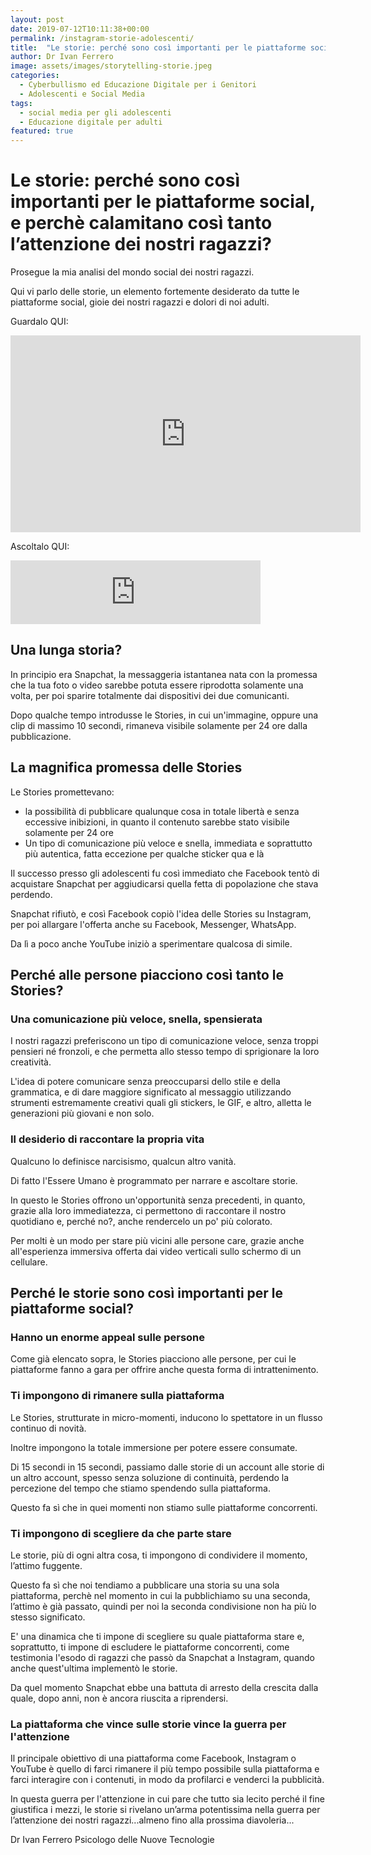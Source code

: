 ```yaml
---
layout: post
date: 2019-07-12T10:11:38+00:00
permalink: /instagram-storie-adolescenti/
title:  "Le storie: perché sono così importanti per le piattaforme social e per i nostri ragazzi"
author: Dr Ivan Ferrero
image: assets/images/storytelling-storie.jpeg
categories:
  - Cyberbullismo ed Educazione Digitale per i Genitori
  - Adolescenti e Social Media
tags:
  - social media per gli adolescenti
  - Educazione digitale per adulti
featured: true
---
```


# Le storie: perché sono così importanti per le piattaforme social, e perchè calamitano così tanto l’attenzione dei nostri ragazzi?

Prosegue la mia analisi del mondo social dei nostri ragazzi.

Qui vi parlo delle storie, un elemento fortemente desiderato da tutte le piattaforme social, gioie dei nostri ragazzi e dolori di noi adulti.

Guardalo QUI:
<iframe width="560" height="315" src="https://www.youtube.com/embed/tSDjDbSsMhY" frameborder="0" allow="accelerometer; autoplay; encrypted-media; gyroscope; picture-in-picture" allowfullscreen></iframe>

Ascoltalo QUI:
<iframe src="https://anchor.fm/ivan-ferrero/embed/episodes/Le-storie-perch-sono-cos-importanti-per-le-piattaforme-e-i-nostri-ragazzi-e3pktt" height="102px" width="400px" frameborder="0" scrolling="no"></iframe>

## Una lunga storia?

In principio era Snapchat, la messaggeria istantanea nata con la promessa che la tua foto o video sarebbe potuta essere riprodotta solamente una volta, per poi sparire totalmente dai dispositivi dei due comunicanti.

Dopo qualche tempo introdusse le Stories, in cui un'immagine, oppure una clip di massimo 10 secondi, rimaneva visibile solamente per 24 ore dalla pubblicazione.

## La magnifica promessa delle Stories

Le Stories promettevano:
* la possibilità di pubblicare qualunque cosa in totale libertà e senza eccessive inibizioni, in quanto il contenuto sarebbe stato visibile solamente per 24 ore
* Un tipo di comunicazione più veloce e snella, immediata e soprattutto più autentica, fatta eccezione per qualche sticker qua e là

Il successo presso gli adolescenti fu così  immediato che Facebook tentò di acquistare Snapchat per aggiudicarsi quella fetta di popolazione che stava perdendo.

Snapchat rifiutò, e così Facebook copiò l'idea delle Stories su Instagram, per poi allargare l'offerta anche su Facebook, Messenger, WhatsApp.

Da lì a poco anche YouTube iniziò a sperimentare qualcosa di simile.

## Perché alle persone piacciono così tanto le Stories?

### Una comunicazione più veloce, snella, spensierata

I nostri ragazzi preferiscono un tipo di comunicazione veloce, senza troppi pensieri né fronzoli, e che permetta allo stesso tempo di sprigionare la loro creatività.

L'idea di potere comunicare senza preoccuparsi dello stile e della grammatica, e di dare maggiore significato al messaggio utilizzando strumenti estremamente creativi quali gli stickers, le GIF, e altro, alletta le generazioni più giovani e non solo.

### Il desiderio di raccontare la propria vita

Qualcuno lo definisce narcisismo, qualcun altro vanità.

Di fatto l'Essere Umano è programmato per narrare e ascoltare storie.

In questo le Stories offrono un'opportunità senza precedenti, in quanto, grazie alla loro immediatezza, ci permettono di raccontare il nostro quotidiano e, perché no?, anche rendercelo un po' più colorato.

Per molti è un modo per stare più vicini alle persone care, grazie anche all'esperienza immersiva offerta dai video verticali sullo schermo di un cellulare.

## Perché le storie sono così importanti per le piattaforme social?

### Hanno un enorme appeal sulle persone

Come già elencato sopra, le Stories piacciono alle persone, per cui le piattaforme fanno a gara per offrire anche questa forma di intrattenimento.

### Ti impongono di rimanere sulla piattaforma

Le Stories, strutturate in micro-momenti, inducono lo spettatore in un flusso continuo di novità.

Inoltre impongono la totale immersione per potere essere consumate.

Di 15 secondi in 15 secondi, passiamo dalle storie di un account alle storie di un altro account, spesso senza soluzione di continuità, perdendo la percezione del tempo che stiamo spendendo sulla piattaforma.

Questo fa sì che in quei momenti non stiamo sulle piattaforme concorrenti.

### Ti impongono di scegliere da che parte stare

Le storie, più di ogni altra cosa, ti impongono di condividere il momento, l’attimo fuggente.

Questo fa sì che noi tendiamo a pubblicare una storia su una sola piattaforma, perchè nel momento in cui la pubblichiamo su una seconda, l’attimo è già passato, quindi per noi la seconda condivisione non ha più lo stesso significato.

E' una dinamica che ti impone di scegliere su quale piattaforma stare e, soprattutto, ti impone di escludere le piattaforme concorrenti, come testimonia l'esodo di ragazzi che passò da Snapchat a Instagram, quando anche quest'ultima implementò le storie.

Da quel momento Snapchat ebbe una battuta di arresto della crescita dalla quale, dopo anni, non è ancora riuscita a riprendersi.

### La piattaforma che vince sulle storie vince la guerra per l'attenzione

Il principale obiettivo di una piattaforma come Facebook, Instagram o YouTube è quello di farci rimanere il più tempo possibile sulla piattaforma e farci interagire con i contenuti, in modo da profilarci e venderci la pubblicità.

In questa guerra per l'attenzione in cui pare che tutto sia lecito perché il fine giustifica i mezzi, le storie si rivelano un’arma potentissima nella guerra per l’attenzione dei nostri ragazzi...almeno fino alla prossima diavoleria...

Dr Ivan Ferrero
Psicologo delle Nuove Tecnologie
